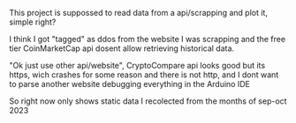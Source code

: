 This project is suppossed to read data from a api/scrapping and plot it, simple right?

I think I got "tagged" as ddos from the website I was scrapping and the free tier CoinMarketCap api dosent allow retrieving historical data.

"Ok just use other api/website", CryptoCompare api looks good but its https, wich crashes for some reason and there is not http, and I dont want to parse another website debugging everything in the Arduino IDE

So right now only shows static data I recolected from the months of sep-oct 2023
